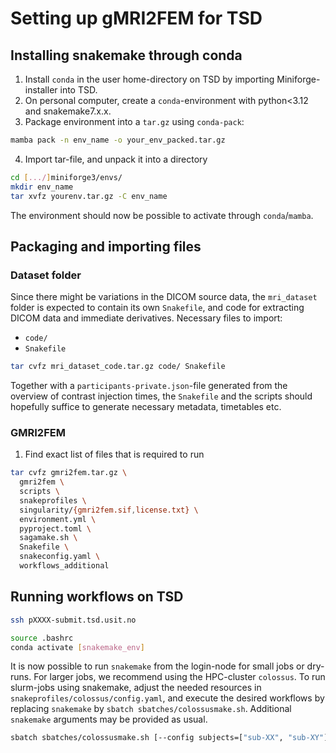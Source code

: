 
# Setting up gMRI2FEM for TSD
## Installing snakemake through conda
1. Install `conda` in the user home-directory on TSD by importing Miniforge-installer into TSD.
2. On personal computer, create a `conda`-environment with python<3.12 and snakemake7.x.x.
3. Package environment into a `tar.gz` using `conda-pack`:
```bash
mamba pack -n env_name -o your_env_packed.tar.gz
```
4. Import tar-file, and unpack it into a directory
```bash
cd [.../]miniforge3/envs/
mkdir env_name
tar xvfz yourenv.tar.gz -C env_name
```
The environment should now be possible to activate through `conda`/`mamba`.

## Packaging and importing files
### Dataset folder
Since there might be variations in the DICOM source data, the `mri_dataset` folder is expected to contain its own `Snakefile`, and code for extracting DICOM data and immediate derivatives. Necessary files to import:
- `code/`
- `Snakefile`
```bash
tar cvfz mri_dataset_code.tar.gz code/ Snakefile
```
Together with a `participants-private.json`-file generated from the overview of contrast injection times, the `Snakefile` and the scripts should hopefully suffice to generate necessary metadata, timetables etc.

### GMRI2FEM
1. Find exact list of files that is required to run
```bash
tar cvfz gmri2fem.tar.gz \
  gmri2fem \ 
  scripts \ 
  snakeprofiles \ 
  singularity/{gmri2fem.sif,license.txt} \ 
  environment.yml \ 
  pyproject.toml \ 
  sagamake.sh \ 
  Snakefile \ 
  snakeconfig.yaml \ 
  workflows_additional
```

## Running workflows on TSD 
```bash
ssh pXXXX-submit.tsd.usit.no
```
```bash
source .bashrc
conda activate [snakemake_env]
```
It is now possible to run `snakemake` from the login-node for small jobs or dry-runs. For larger jobs, we recommend using the HPC-cluster `colossus`. To run slurm-jobs using snakemake, adjust the needed resources in `snakeprofiles/colossus/config.yaml`, and execute the desired workflows by replacing `snakemake` by `sbatch sbatches/colossusmake.sh`. Additional `snakemake` arguments may be provided as usual.

```bash
sbatch sbatches/colossusmake.sh [--config subjects=["sub-XX", "sub-XY"]]
```
